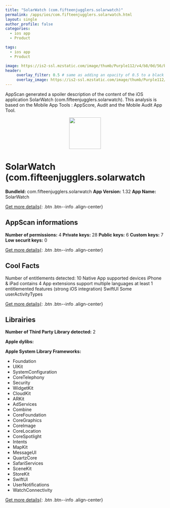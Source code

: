 ```yaml
---
title: "SolarWatch (com.fifteenjugglers.solarwatch)"
permalink: /apps/ios/com.fifteenjugglers.solarwatch.html
layout: single
author_profile: false
categories: 
  - ios app 
  - Product 

tags: 
  - ios app 
  - Product 

image: https://is2-ssl.mzstatic.com/image/thumb/Purple112/v4/b8/0d/56/b80d56eb-fbeb-ad6c-4c49-f99f7696cb2c/AppIcon-0-1x_U007emarketing-0-6-0-85-220.jpeg/512x512bb.jpg
header: 
     overlay_filter: 0.5 # same as adding an opacity of 0.5 to a black background
     overlay_image: https://is2-ssl.mzstatic.com/image/thumb/Purple112/v4/b8/0d/56/b80d56eb-fbeb-ad6c-4c49-f99f7696cb2c/AppIcon-0-1x_U007emarketing-0-6-0-85-220.jpeg/512x512bb.jpg
---
```

AppScan generated a spoiler description of the content of the iOS application SolarWatch (com.fifteenjugglers.solarwatch). This analysis is based on the Mobile App Tools : AppScore, Audit and the Mobile Audit App Tool.

  
  
<div style="text-align: center;"><img src="https://is2-ssl.mzstatic.com/image/thumb/Purple112/v4/b8/0d/56/b80d56eb-fbeb-ad6c-4c49-f99f7696cb2c/AppIcon-0-1x_U007emarketing-0-6-0-85-220.jpeg/512x512bb.jpg" width="100" height="100"></div>  
  
# SolarWatch (com.fifteenjugglers.solarwatch

**BundleId:** com.fifteenjugglers.solarwatch
**App Version:** 1.32
**App Name:** SolarWatch


[Get more details](/pricing.html){: .btn .btn--info .align-center}  
  
## AppScan informations 

**Number of permissions:** 4
**Private keys:** 28
**Public keys:** 6
**Custom keys:** 7
**Low securit keys:** 0
  
[Get more details](/pricing.html){: .btn .btn--info .align-center}

## Cool Facts

Number of entitlements detected: 10
Native App
supported devices iPhone & iPad
contains 4 App extensions
support multiple languages
at least 1 entitlemented features (strong iOS integration)
SwiftUI
Some userActivityTypes
  
[Get more details](/pricing.html){: .btn .btn--info .align-center}

## Librairies 
**Number of Third Party Library detected:** 2

**Apple dylibs:**


**Apple System Library Frameworks:**
- Foundation
- UIKit
- SystemConfiguration
- CoreTelephony
- Security
- WidgetKit
- CloudKit
- ARKit
- AdServices
- Combine
- CoreFoundation
- CoreGraphics
- CoreImage
- CoreLocation
- CoreSpotlight
- Intents
- MapKit
- MessageUI
- QuartzCore
- SafariServices
- SceneKit
- StoreKit
- SwiftUI
- UserNotifications
- WatchConnectivity


  
[Get more details](/pricing.html){: .btn .btn--info .align-center}

